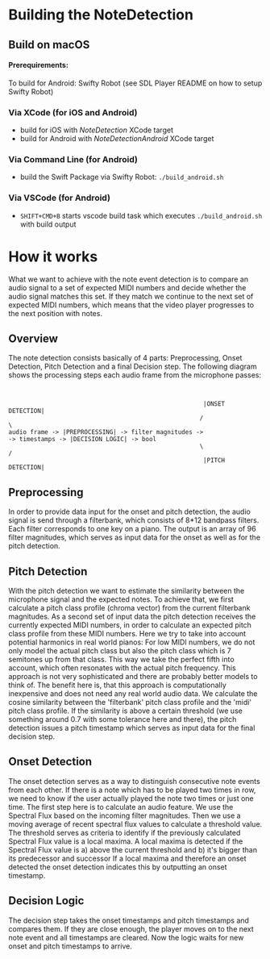 # Building the NoteDetection

## Build on macOS
#### Prerequirements:
To build for Android: Swifty Robot (see SDL Player README on how to setup Swifty Robot)
### Via XCode (for iOS and Android)
- build for iOS with _NoteDetection_ XCode target
- build for Android with _NoteDetectionAndroid_ XCode target

### Via Command Line (for Android)
- build the Swift Package via Swifty Robot: `./build_android.sh`

### Via VSCode (for Android)
- `SHIFT+CMD+B` starts vscode build task which executes `./build_android.sh` with build output


# How it works


What we want to achieve with the note event detection is to compare an audio signal to a set of expected 
MIDI numbers and decide whether the audio signal matches this set. 
If they match we continue to the next set of expected MIDI numbers, which means that the video 
player progresses to the next position with notes.


## Overview

The note detection consists basically of 4 parts:
Preprocessing, Onset Detection, Pitch Detection and a final Decision step.
The following diagram shows the processing steps each audio frame from the microphone passes:

```


                                                      |ONSET DETECTION|
                                                     /                \
audio frame -> |PREPROCESSING| -> filter magnitudes ->                  -> timestamps -> |DECISION LOGIC| -> bool
                                                     \                /
                                                      |PITCH DETECTION|

```
## Preprocessing

In order to provide data input for the onset and pitch detection, the audio signal is send through a filterbank,
which consists of 8*12 bandpass filters. Each filter corresponds to one key on a piano. The output is an array
of 96 filter magnitudes, which serves as input data for the onset as well as for the pitch detection.


## Pitch Detection

With the pitch detection we want to estimate the similarity between the microphone signal and the expected notes.
To achieve that, we first calculate a pitch class profile (chroma vector) from the current filterbank magnitudes.
As a second set of input data the pitch detection receives the currently expected MIDI numbers, in order to
calculate an expected pitch class profile from these MIDI numbers.
Here we try to take into account potential harmonics in real world pianos: For low MIDI numbers,
we do not only model the actual pitch class but also the pitch class which is 7 semitones up from that class.
This way we take the perfect fifth into account, which often resonates with the actual pitch frequency.
This approach is not very sophisticated and there are probably better models to think of.
The benefit here is, that this approach is computationally inexpensive and does not need any real world audio data.
We calculate the cosine similarity between the 'filterbank' pitch class profile and the 'midi' pitch class profile.
If the similarity is above a certain threshold (we use something around 0.7 with some tolerance here and there), 
the pitch detection issues a pitch timestamp which serves as input data for the final decision step.


## Onset Detection

The onset detection serves as a way to distinguish consecutive note events from each other. 
If there is a note which has to be played two times in row, we need to know if the user actually played the note
two times or just one time.
The first step here is to calculate an audio feature. We use the Spectral Flux based on the incoming filter magnitudes.
Then we use a moving average of recent spectral flux values to calculate a threshold value.
The threshold serves as criteria to identify if the previously calculated Spectral Flux value is a local maxima.
A local maxima is detected if the Spectral Flux value is
a) above the current threshold and
b) it's bigger than its predecessor and successor
If a local maxima and therefore an onset detected the onset detection indicates this by outputting an onset timestamp.


## Decision Logic

The decision step takes the onset timestamps and pitch timestamps and compares them. If they are close enough, 
the player moves on to the next note event and all timestamps are cleared. Now the logic waits for new onset 
and pitch timestamps to arrive.